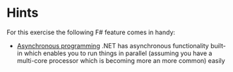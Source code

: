 # Hints

For this exercise the following F# feature comes in handy:

- [Asynchronous programming](https://fsharpforfunandprofit.com/posts/concurrency-async-and-parallel/) .NET has asynchronous functionality built-in which enables you to run things in parallel (assuming you have a multi-core processor which is becoming more an more common) easily

